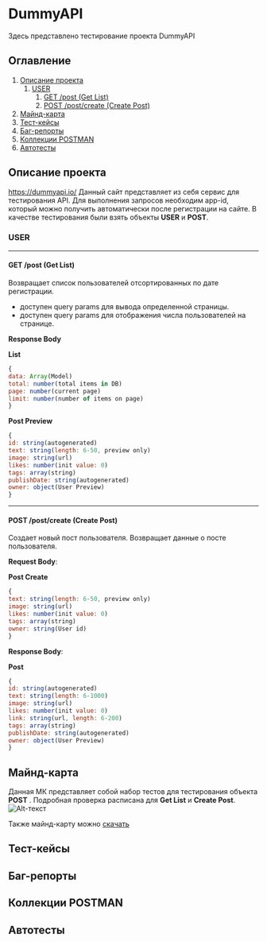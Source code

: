 # DummyAPI

Здесь представлено тестирование проекта DummyAPI

## Оглавление
1. [Описание проекта](#Описание-проекта)
   1. [USER](#USER)
       1. [GET /post (Get List)](#GET-post-Get-List)
       2. [POST /post/create (Create Post)](#POST-post-create-Create-Post)
2. [Майнд-карта](#Майнд-карта)
3. [Тест-кейсы](#Тест-кейсы)
4. [Баг-репорты](#Баг-репорты)
5. [Коллекции POSTMAN](#Коллекции-POSTMAN)
6. [Автотесты](#Автотесты)

## Описание проекта

https://dummyapi.io/ Данный сайт представляет из себя сервис для тестирования API. Для выполнения запросов необходим app-id, который можно получить автоматически после регистрации на сайте. В качестве тестирования были взять объекты **USER** и **POST**.

### USER

______
#### GET /post (Get List)
Возвращает список пользователей отсортированных по дате регистрации.
- доступен query params для вывода определенной страницы.
- доступен query params для отображения числа пользователей на странице.

**Response Body**

**List**
```javascript
{
data: Array(Model)
total: number(total items in DB)
page: number(current page)
limit: number(number of items on page)
}
```
**Post Preview**
```javascript
{
id: string(autogenerated)
text: string(length: 6-50, preview only)
image: string(url)
likes: number(init value: 0)
tags: array(string)
publishDate: string(autogenerated)
owner: object(User Preview)
}
```
_______
#### POST /post/create (Create Post)
Создает новый пост пользователя. Возвращает данные о посте пользователя.

**Request Body**:

**Post Create**
```javascript
{
text: string(length: 6-50, preview only)
image: string(url)
likes: number(init value: 0)
tags: array(string)
owner: string(User id)
}
```
**Response Body**:

**Post**
```javascript
{
id: string(autogenerated)
text: string(length: 6-1000)
image: string(url)
likes: number(init value: 0)
link: string(url, length: 6-200)
tags: array(string)
publishDate: string(autogenerated)
owner: object(User Preview)
}
```



## Майнд-карта
Данная МК представляет собой набор тестов для тестирования объекта **POST** . Подробная проверка расписана для **Get List** и **Create Post**.
![Alt-текст](https://i.imgur.com/zcWRo0c.png "МК")

Также майнд-карту можно [скачать](https://github.com/nasmulasnanmum/DummyAPI/blob/main/DummyAPI.m42)

## Тест-кейсы

## Баг-репорты

## Коллекции POSTMAN

## Автотесты
